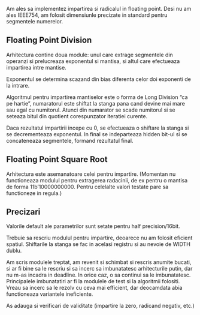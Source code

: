 Am ales sa implementez impartirea si radicalul in floating point. Desi nu am ales IEEE754,
am folosit dimensiunle precizate in standard pentru segmentele numerelor. 


## Floating Point Division


Arhitectura contine doua module: unul care extrage segmentele din operanzi si prelucreaza
exponentul si mantisa, si altul care efectueaza impartirea intre mantise.


Exponentul se determina scazand din bias diferenta celor doi exponenti de la intrare.


Algoritmul pentru impartirea mantiselor este o forma de Long Division “ca pe hartie”,
numaratorul este shiftat la stanga pana cand devine mai mare sau egal cu numitorul.
Atunci din numarator se scade numitorul si se seteaza bitul din quotient corespunzator iteratiei curente.


Daca rezultatul impartirii incepe cu 0, se efectueaza o shiftare la stanga si se decrementeaza exponentul.
In final se indeparteaza hidden bit-ul si se concateneaza segmentele, formand rezultatul final.


## Floating Point Square Root


Arhitectura este asemanatoare celei pentru impartire. 
(Momentan nu functioneaza modulul pentru extragerea radacinii, de ex pentru o mantisa de forma 11b’10000000000.
Pentru celelalte valori testate pare sa functioneze in regula.)


## Precizari


Valorile default ale parametrilor sunt setate pentru half precision/16bit.


Trebuie sa rescriu modulul pentru impartire, deoarece nu am folosit eficient spatiul. Shiftarile la stanga
se fac in acelasi registru si au nevoie de WIDTH dublu.

Am scris modulele treptat, am revenit si schimbat si rescris anumite bucati, si ar fi bine sa le rescriu
si sa incerc sa imbunatatesc arhitecturile putin, dar nu m-as incadra in deadline. In orice caz, o sa continui sa le imbunatatesc.
Principalele imbunatatiri ar fi la modulele de test si la algoritmii folositi. Vreau sa incerc sa le rezolv cu ceva mai efficient,
dar deocamdata abia functioneaza variantele ineficiente. 


As adauga si verificari de validitate (impartire la zero, radicand negativ, etc.)


